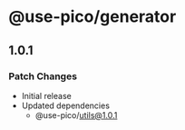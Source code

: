 # @use-pico/generator

## 1.0.1

### Patch Changes

- Initial release
- Updated dependencies
    - @use-pico/utils@1.0.1
